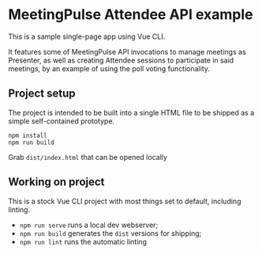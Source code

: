 # MeetingPulse Attendee API example

This is a sample single-page app using Vue CLI.

It features some of MeetingPulse API invocations to manage meetings as Presenter, as well as creating Attendee sessions to participate in said meetings, by an example of using the poll voting functionality.

## Project setup

The project is intended to be built into a single HTML file to be shipped as a simple self-contained prototype.

```
npm install
npm run build
```

Grab `dist/index.html` that can be opened locally

## Working on project

This is a stock Vue CLI project with most things set to default, including linting.

- `npm run serve` runs a local dev webserver;
- `npm run build` generates the `dist` versions for shipping;
- `npm run lint` runs the automatic linting
